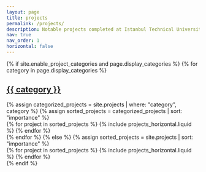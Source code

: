 ```yaml
---
layout: page
title: projects
permalink: /projects/
description: Notable projects completed at Istanbul Technical University & Sabanci University.
nav: true
nav_order: 1
horizontal: false
---
```

<div class="projects">
{% if site.enable_project_categories and page.display_categories %}
  {% for category in page.display_categories %}
  <a id="{{ category }}" href=".#{{ category }}"><h2 class="category">{{ category }}</h2></a>
  {% assign categorized_projects = site.projects | where: "category", category %}
  {% assign sorted_projects = categorized_projects | sort: "importance" %}
  <div class="container">
    <div class="row">
    {% for project in sorted_projects %}
      {% include projects_horizontal.liquid %}
    {% endfor %}
    </div>
  </div>
  {% endfor %}
{% else %}
{% assign sorted_projects = site.projects | sort: "importance" %}
  <div class="container">
    <div class="row">
    {% for project in sorted_projects %}
      {% include projects_horizontal.liquid %}
    {% endfor %}
    </div>
  </div>
{% endif %}
</div>
